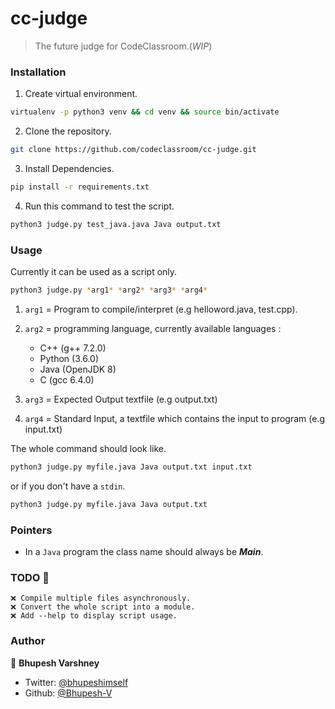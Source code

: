 # cc-judge
> The future judge for CodeClassroom.(_WIP_)


### Installation
1. Create virtual environment.
```bash
virtualenv -p python3 venv && cd venv && source bin/activate
```
2. Clone the repository.
```bash
git clone https://github.com/codeclassroom/cc-judge.git
```
3. Install Dependencies.
```bash
pip install -r requirements.txt
```
4. Run this command to test the script.
```bash
python3 judge.py test_java.java Java output.txt
```

### Usage
Currently it can be used as a script only.

```bash
python3 judge.py *arg1* *arg2* *arg3* *arg4*  
```

1. `arg1` = Program to compile/interpret (e.g helloword.java, test.cpp).

2. `arg2` = programming language, currently available languages :
	- C++ (g++ 7.2.0)
	- Python (3.6.0)
	- Java (OpenJDK 8)
	- C (gcc 6.4.0)

3. `arg3` = Expected Output textfile (e.g output.txt)

4. `arg4` = Standard Input, a textfile which contains the input to program (e.g input.txt)

The whole command should look like.
```bash
python3 judge.py myfile.java Java output.txt input.txt
```
or if you don't have a `stdin`.
```bash
python3 judge.py myfile.java Java output.txt
```


### Pointers
- In a `Java` program the class name should always be ***Main***.


### TODO 📑
```
❌ Compile multiple files asynchronously.
❌ Convert the whole script into a module.
❌ Add --help to display script usage.
```

### Author

👥 **Bhupesh Varshney**

- Twitter: [@bhupeshimself](https://twitter.com/bhupeshimself)
- Github: [@Bhupesh-V](https://github.com/Bhupesh-V)

